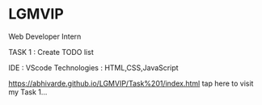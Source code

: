 # LGMVIP
Web Developer Intern

TASK 1 : Create TODO list

IDE : VScode
Technologies : HTML,CSS,JavaScript

https://abhivarde.github.io/LGMVIP/Task%201/index.html tap here to visit my Task 1...
